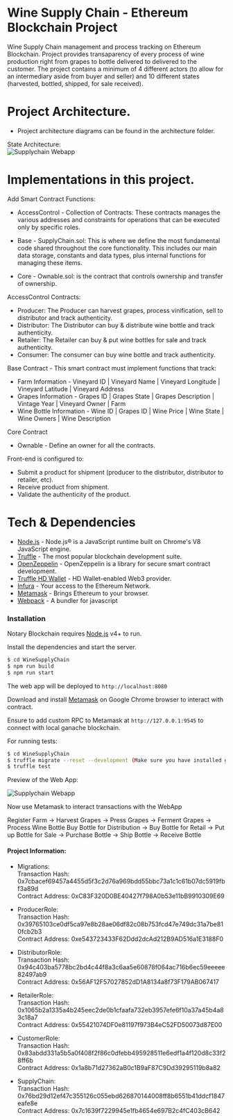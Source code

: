 # Wine Supply Chain - Ethereum Blockchain Project

Wine Supply Chain management and process tracking on Ethereum Blockchain. Project provides transaparency of every process of wine production right from grapes to bottle delivered to delivered to the customer. The project contains a minimum of 4 different actors (to allow for an intermediary aside from buyer and seller) and 10 different states (harvested, bottled, shipped, for sale received).

# Project Architecture.

- Project architecture diagrams can be found in the architecture folder.

State Architecture:   
![Supplychain Webapp](https://github.com/sagaratalatti/WineSupplyChain/blob/master/architecture/State.png)

# Implementations in this project.

Add Smart Contract Functions: 

- AccessControl - Collection of Contracts: These contracts manages the various addresses and constraints for operations that can be executed only by specific roles.

- Base - SupplyChain.sol: This is where we define the most fundamental code shared throughout the core functionality. This includes our main data storage, constants and data types, plus internal functions for managing these items.

- Core - Ownable.sol: is the contract that controls ownership and transfer of ownership.

AccessControl Contracts:

- Producer: The Producer can harvest grapes, process vinification, sell to distributor and track authenticity.
- Distributor: The Distributor can buy & distribute wine bottle and track authenticity.
- Retailer: The Retailer can buy & put wine bottles for sale and track authenticity.
- Consumer: The consumer can buy wine bottle and track authenticity.

Base Contract - This smart contract must implement functions that track:

- Farm Information - Vineyard ID | Vineyard Name | Vineyard Longitude | Vineyard Latitude | Vineyard Address
- Grapes Information - Grapes ID | Grapes State | Grapes Description | Vintage Year | Vineyard Owner | Farm
- Wine Bottle Information - Wine ID | Grapes ID | Wine Price | Wine State | Wine Owners | Wine Description

Core Contract

- Ownable - Define an owner for all the contracts.

Front-end is configured to:

- Submit a product for shipment (producer to the distributor, distributor to retailer, etc).
- Receive product from shipment.
- Validate the authenticity of the product.

# Tech & Dependencies

* [Node.js] - Node.js® is a JavaScript runtime built on Chrome's V8 JavaScript engine.
* [Truffle] - The most popular blockchain development suite.
* [OpenZeppelin] - OpenZeppelin is a library for secure smart contract development.
* [Truffle HD Wallet] - HD Wallet-enabled Web3 provider. 
* [Infura] - Your access to the Ethereum Network.
* [Metamask] - Brings Ethereum to your browser.
* [Webpack] - A bundler for javascript

### Installation

Notary Blockchain requires [Node.js](https://nodejs.org/) v4+ to run.

Install the dependencies and start the server.

```sh
$ cd WineSupplyChain
$ npm run build
$ npm run start
```
The web app will be deployed to ```http://localhost:8080```

Download and install [Metamask] on Google Chrome browser to interact with contract.

Ensure to add custom RPC to Metamask at ```http://127.0.0.1:9545``` to connect with local ganache blockchain.

For running tests: 

```sh
$ cd WineSupplyChain
$ truffle migrate --reset --development (Make sure you have installed ganache-cli)
$ truffle test
```


Preview of the Web App:

![Supplychain Webapp](https://i.imgur.com/VwVpSwj.png/)

Now use Metamask to interact transactions with the WebApp

Register Farm -> Harvest Grapes -> Press Grapes -> Ferment Grapes -> Process Wine Bottle
Buy Bottle for Distribution -> Buy Bottle for Retail -> Put up Bottle for Sale -> Purchase Bottle -> Ship Bottle -> Receive Bottle


#### Project Information:

 - Migrations:  
 Transaction Hash: 0x7cbacef69457a4455d5f3c2d76a969bdd55bbc73a1c1c61b07dc5919fbf3a89d  
 Contract Address: 0xC83F320D0BE40427f798A0b53e11bB9910309E69 
 
 - ProducerRole:  
 Transaction Hash: 0x39765103ce0df5ca97e8b28ae06df82c08b753fcd47e749dc31a7be810fcb2b3  
 Contract Address: 0xe543723433F62Ddd2dcAd212B9AD516a1E3188F0  
 
 - DistributorRole:  
 Transaction Hash: 0x94c403ba5778bc2bd4c44f8a3c6aa5e60878f064ac716b6ec59eeeee82497ab9  
 Contract Address: 0x56AF12F57027852dD1A8134a8f73F179AB067417  
 
 - RetailerRole:  
 Transaction Hash: 0x1065b2a1335a4b245eec2de0b1cfaafa732eb3957efe6f10a37a45b4a83c18a7  
 Contract Address: 0x55421074DF0e81197f973B4eC52FD50073d87E00  
 
 - CustomerRole:  
 Transaction Hash: 0x83abdd331a5b5a0f408f2f86c0dfebb495928511e6edf1a4f120d8c33f28ff6b  
 Contract Address: 0x1a8b71d27362aB0c1B9aF87C9Dd39295119b8a82  
 
 - SupplyChain:   
 Transaction Hash: 0x76bd29d12ef47c355126c055ebd626870144008ff8b6551b41ddcf1847eafe8e  
 Contract Address: 0x7c1639f7229945e1fb4654e697B2c4fC403cB642  


   [Truffle]: <https://github.com/trufflesuite/truffle>
   [OpenZeppelin]: <https://github.com/OpenZeppelin/openzeppelin-solidity>
   [Truffle HD Wallet]: <https://github.com/trufflesuite/truffle-hdwallet-provider>
   [Infura]: <https://infura.io/>
   [Metamask]: <https://metamask.io/>
   [node.js]: <http://nodejs.org>
   [Webpack]: <https://github.com/webpack/webpack>



